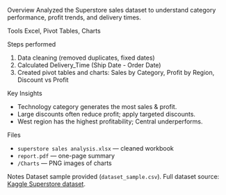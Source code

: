 Overview
Analyzed the Superstore sales dataset to understand category performance, profit trends, and delivery times.

Tools
Excel, Pivot Tables, Charts

Steps performed
1. Data cleaning (removed duplicates, fixed dates)
2. Calculated Delivery_Time (Ship Date - Order Date)
3. Created pivot tables and charts: Sales by Category, Profit by Region, Discount vs Profit

Key Insights
- Technology category generates the most sales & profit.
- Large discounts often reduce profit; apply targeted discounts.
- West region has the highest profitability; Central underperforms.

Files
- `superstore sales analysis.xlsx` — cleaned workbook
- `report.pdf` — one-page summary
- `/Charts` — PNG images of charts

Notes
Dataset sample provided (`dataset_sample.csv`). Full dataset source: [Kaggle Superstore dataset](https://www.kaggle.com/datasets/vivek468/superstore-dataset-final).
